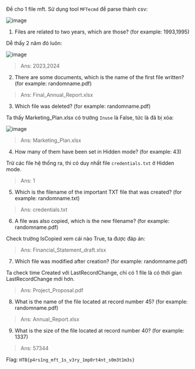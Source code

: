 Đề cho 1 file mft. Sử dụng tool `MFTecmd` để parse thành csv:

![image](https://github.com/NVex0/uWU/assets/113530029/a068783c-9738-43a9-abd9-a8d42179426e)

1. Files are related to two years, which are those? (for example: 1993,1995)

Dễ thấy 2 năm đó luôn:

![image](https://github.com/NVex0/uWU/assets/113530029/e8e6303d-b98b-44ee-ab0d-e24a6f38aeb1)

> Ans: 2023,2024

2. There are some documents, which is the name of the first file written? (for example: randomname.pdf)

> Ans: Final_Annual_Report.xlsx

3. Which file was deleted? (for example: randomname.pdf)

Ta thấy Marketing_Plan.xlsx có trường `Inuse` là False, tức là đã bị xóa:

![image](https://github.com/NVex0/uWU/assets/113530029/77aae891-ca1e-476b-8feb-3eac0707e6dd)

> Ans: Marketing_Plan.xlsx

4. How many of them have been set in Hidden mode? (for example: 43)

Trừ các file hệ thống ra, thì có duy nhất file `credentials.txt` ở Hidden mode.

> Ans: 1

5. Which is the filename of the important TXT file that was created? (for example: randomname.txt)

> Ans: credentials.txt

6. A file was also copied, which is the new filename? (for example: randomname.pdf)

Check trường IsCopied xem cái nào True, ta được đáp án:

> Ans: Financial_Statement_draft.xlsx

7. Which file was modified after creation? (for example: randomname.pdf)

Ta check time Created với LastRecordChange, chỉ có 1 file là có thời gian LastRecordChange mới hơn.

> Ans: Project_Proposal.pdf

8. What is the name of the file located at record number 45? (for example: randomname.pdf)

> Ans: Annual_Report.xlsx

9. What is the size of the file located at record number 40? (for example: 1337)

> Ans: 57344

Flag: `HTB{p4rs1ng_mft_1s_v3ry_1mp0rt4nt_s0m3t1m3s}`
